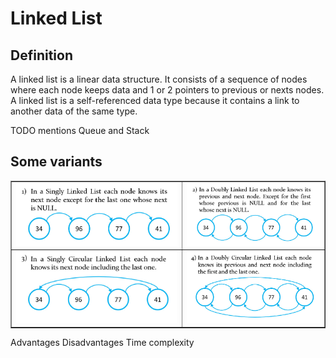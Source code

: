 # Linked List
## Definition
A linked list is a linear data structure. It consists of a sequence of nodes where each node keeps data and 1 or 2 pointers to previous or nexts nodes. A linked list is a self-referenced data type because it contains a link to another data of the same type.

TODO mentions Queue and Stack

## Some variants
<table border="1" background>
    <tr>
        <td><img src="../images/singly_linked_list.jpg" height="100"></td>
        <td><img src="../images/doubly_linked_list.jpg" height="100"></td>
    </tr>
    <tr>
        <td><img src="../images/singly_circular_linked_list.jpg" height="115"></td>
        <td><img src="../images/doubly_circular_linked_list.jpg" height="115"></td>
    </tr>
</table>


Advantages
Disadvantages
Time complexity
